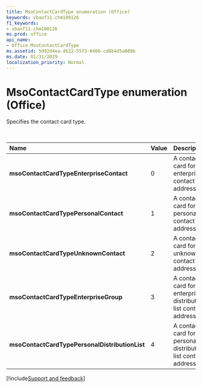 ```yaml
---
title: MsoContactCardType enumeration (Office)
keywords: vbaof11.chm100126
f1_keywords:
- vbaof11.chm100126
ms.prod: office
api_name:
- Office.MsoContactCardType
ms.assetid: 5d92d4ea-db22-55f3-8466-cd8b4d5a089b
ms.date: 01/31/2019
localization_priority: Normal
---
```



# MsoContactCardType enumeration (Office)

Specifies the contact card type.

<br/>

|Name|Value|Description|
|:-----|:-----|:-----|
|**msoContactCardTypeEnterpriseContact**|0|A contact card for an enterprise contact address.|
|**msoContactCardTypePersonalContact**|1|A contact card for a personal contact address.|
|**msoContactCardTypeUnknownContact**|2|A contact card for an unknown contact address.|
|**msoContactCardTypeEnterpriseGroup**|3|A contact card for an enterprise distribution list contact address.|
|**msoContactCardTypePersonalDistributionList**|4|A contact card for a personal distribution list contact address.|

[!include[Support and feedback](~/includes/feedback-boilerplate.md)]